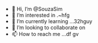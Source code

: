 - 👋 Hi, I’m @SouzaSim
- 👀 I’m interested in .~hfg
- 🌱 I’m currently learning ...32hguy
- 💞️ I’m looking to collaborate on 
- 📫 How to reach me ...df
gv
<!---
SouzaSim/SouzaSim is a ✨ special ✨ repository because its `README.md` (this file) appears on your GitHub profile.
You can click the Preview link to take a look at your changes.
--->
